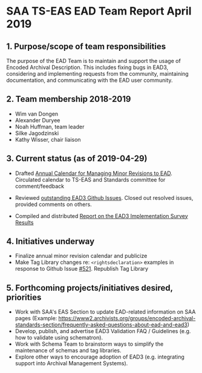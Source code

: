 # SAA TS-EAS EAD Team Report April 2019

## 1. Purpose/scope of team responsibilities

The purpose of the EAD Team is to maintain and support the usage of Encoded Archival Description. This includes fixing bugs in EAD3, considering and implementing requests from the community, maintaining documentation, and communicating with the EAD user community.

## 2. Team membership 2018-2019
- Wim van Dongen
- Alexander Duryee
- Noah Huffman, team leader
- Silke Jagodzinski
- Kathy Wisser, chair liaison

## 3. Current status (as of 2019-04-29)

- Drafted [Annual Calendar for Managing Minor Revisions to EAD](https://github.com/SAA-SDT/TS-EAS-subteam-notes/blob/master/ead-subteam/working-documents/ead-rolling-revision-cycle-DRAFT.md). Circulated calendar to TS-EAS and Standards committee for comment/feedback

- Reviewed [outstanding EAD3 Github Issues](https://github.com/SAA-SDT/EAD3/issues). Closed out resolved issues, provided comments on others.

- Compiled and distributed [Report on the EAD3 Implementation Survey Results](http://www.loc.gov/ead/EAD3_Implementation_Survey_Results_and_Discussion_20190320.pdf)

## 4. Initiatives underway

- Finalize annual minor revision calendar and publicize
- Make Tag Library changes re: `<rightsdeclaration>` examples in response to Github Issue [#521](https://github.com/SAA-SDT/EAD3/issues/521). Republish Tag Library

## 5. Forthcoming projects/initiatives desired, priorities

- Work with SAA's EAS Section to update EAD-related information on SAA pages (Example: https://www2.archivists.org/groups/encoded-archival-standards-section/frequently-asked-questions-about-ead-and-ead3)
- Develop, publish, and advertise EAD3 Validation FAQ / Guidelines (e.g. how to validate using schematron).
- Work with Schema Team to brainstorm ways to simplify the maintenance of schemas and tag libraries.
- Explore other ways to encourage adoption of EAD3 (e.g. integrating support into Archival Management Systems).
